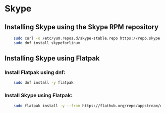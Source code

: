 # Skype
## Installing Skype using the Skype RPM repository
```bash
    sudo curl -o /etc/yum.repos.d/skype-stable.repo https://repo.skype.com/rpm/stable/skype-stable.repo
    sudo dnf install skypeforlinux
```
## Installing Skype using Flatpak
### Install Flatpak using dnf:
```bash
    sudo dnf install -y flatpak
```
### Install Skype using Flatpak:
```bash
    sudo flatpak install -y --from https://flathub.org/repo/appstream/com.skype.Client.flatpakref
```